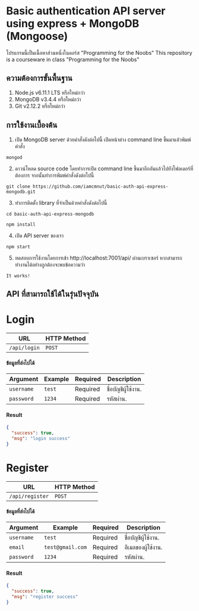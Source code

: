 # Basic authentication API server using express + MongoDB (Mongoose)
โปรแกรมนี้เป็นเนื้อหาส่วนหนึ่งในคอร์ส "Programming for the Noobs"
This repository is a courseware in class "Programming for the Noobs"

## ความต้องการขั้นพื้นฐาน
1. Node.js v6.11.1 LTS หรือใหม่กว่า
2. MongoDB v3.4.4 หรือใหม่กว่า
3. Git v2.12.2 หรือใหม่กว่า

## การใช้งานเบื้องต้น
1. เปิด MongoDB server ด้วยคำสั่งดังต่อไปนี้
เปิดหน้าต่าง command line ขึ้นมาแล้วพิมพ์คำสั่ง
```
mongod
```
2. ดาวน์โหลด source code
โดยทำการเปิด command line ขึ้นมาอีกอันแล้วไปยังโฟลเดอร์ที่ต้องการ จากนั้นทำการพิมพ์คำสั่งดังต่อไปนี้
```
git clone https://github.com/iamcmnut/basic-auth-api-express-mongodb.git
```
3. ทำการติดตั้ง library ที่จำเป็นด้วยคำสั่งดังต่อไปนี้
```
cd basic-auth-api-express-mongodb
```
```
npm install
```
4. เปิด API server ของเรา
```
npm start
```
5. ทดสอบการใช้งานโดยการเข้า http://localhost:7001/api/ ผ่านเบราเซอร์ หากสามารถทำงานได้อย่างถูกต้องจะพบข้อความว่า
```
It works!
```

## API ที่สามารถใช้ได้ในรุ่นปัจจุบัน
# Login
| URL | HTTP Method |
|---|---|
| `/api/login` | `POST` |

#### ข้อมูลที่ส่งไปได้
| Argument | Example | Required |Description |
|---|---|---|---|
| `username` | `test` | Required | ชื่อบัญชีผู้ใช้งาน. |
| `password` | `1234` | Required | รหัสผ่าน. |

#### Result
```json
{
  "success": true,
  "msg": "login success"
}
```

# Register
| URL | HTTP Method |
|---|---|
| `/api/register` | `POST` |

#### ข้อมูลที่ส่งไปได้
| Argument | Example | Required |Description |
|---|---|---|---|
| `username` | `test` | Required | ชื่อบัญชีผู้ใช้งาน. |
| `email` | `test@gmail.com` | Required | อีเมลของผู้ใช้งาน. |
| `password` | `1234` | Required | รหัสผ่าน. |

#### Result
```json
{
  "success": true,
  "msg": "register success"
}
```